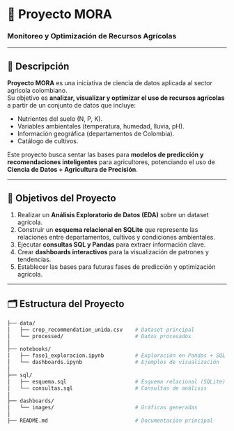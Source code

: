 # 🌱 Proyecto MORA  
### Monitoreo y Optimización de Recursos Agrícolas  

---

## 📌 Descripción

**Proyecto MORA** es una iniciativa de ciencia de datos aplicada al sector agrícola colombiano.  
Su objetivo es **analizar, visualizar y optimizar el uso de recursos agrícolas** a partir de un conjunto de datos que incluye:  
- Nutrientes del suelo (N, P, K).  
- Variables ambientales (temperatura, humedad, lluvia, pH).  
- Información geográfica (departamentos de Colombia).  
- Catálogo de cultivos.  

Este proyecto busca sentar las bases para **modelos de predicción y recomendaciones inteligentes** para agricultores, potenciando el uso de **Ciencia de Datos + Agricultura de Precisión**.  

---

## 🎯 Objetivos del Proyecto
1. Realizar un **Análisis Exploratorio de Datos (EDA)** sobre un dataset agrícola.  
2. Construir un **esquema relacional en SQLite** que represente las relaciones entre departamentos, cultivos y condiciones ambientales.  
3. Ejecutar **consultas SQL y Pandas** para extraer información clave.  
4. Crear **dashboards interactivos** para la visualización de patrones y tendencias.  
5. Establecer las bases para futuras fases de predicción y optimización agrícola.

---

## 🗂️ Estructura del Proyecto

```bash
├── data/
│   ├── crop_recommendation_unida.csv    # Dataset principal
│   └── processed/                       # Datos procesados
│
├── notebooks/
│   ├── fase1_exploracion.ipynb          # Exploración en Pandas + SQL
│   └── dashboards.ipynb                 # Ejemplos de visualización
│
├── sql/
│   ├── esquema.sql                      # Esquema relacional (SQLite)
│   └── consultas.sql                    # Consultas de análisis
│
├── dashboards/
│   └── images/                          # Gráficas generadas
│
├── README.md                            # Documentación principal
